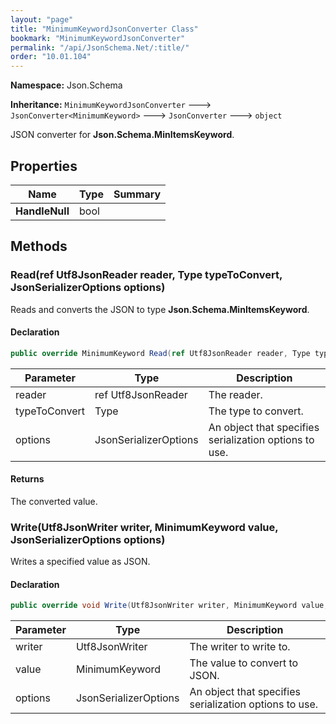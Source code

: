 ```yaml
---
layout: "page"
title: "MinimumKeywordJsonConverter Class"
bookmark: "MinimumKeywordJsonConverter"
permalink: "/api/JsonSchema.Net/:title/"
order: "10.01.104"
---
```

**Namespace:** Json.Schema

**Inheritance:**
`MinimumKeywordJsonConverter`
 🡒 
`JsonConverter<MinimumKeyword>`
 🡒 
`JsonConverter`
 🡒 
`object`

JSON converter for **Json.Schema.MinItemsKeyword**.

## Properties

| Name | Type | Summary |
|---|---|---|
| **HandleNull** | bool |  |

## Methods

### Read(ref Utf8JsonReader reader, Type typeToConvert, JsonSerializerOptions options)

Reads and converts the JSON to type **Json.Schema.MinItemsKeyword**.

#### Declaration

```c#
public override MinimumKeyword Read(ref Utf8JsonReader reader, Type typeToConvert, JsonSerializerOptions options)
```

| Parameter | Type | Description |
|---|---|---|
| reader | ref Utf8JsonReader | The reader. |
| typeToConvert | Type | The type to convert. |
| options | JsonSerializerOptions | An object that specifies serialization options to use. |


#### Returns

The converted value.

### Write(Utf8JsonWriter writer, MinimumKeyword value, JsonSerializerOptions options)

Writes a specified value as JSON.

#### Declaration

```c#
public override void Write(Utf8JsonWriter writer, MinimumKeyword value, JsonSerializerOptions options)
```

| Parameter | Type | Description |
|---|---|---|
| writer | Utf8JsonWriter | The writer to write to. |
| value | MinimumKeyword | The value to convert to JSON. |
| options | JsonSerializerOptions | An object that specifies serialization options to use. |


